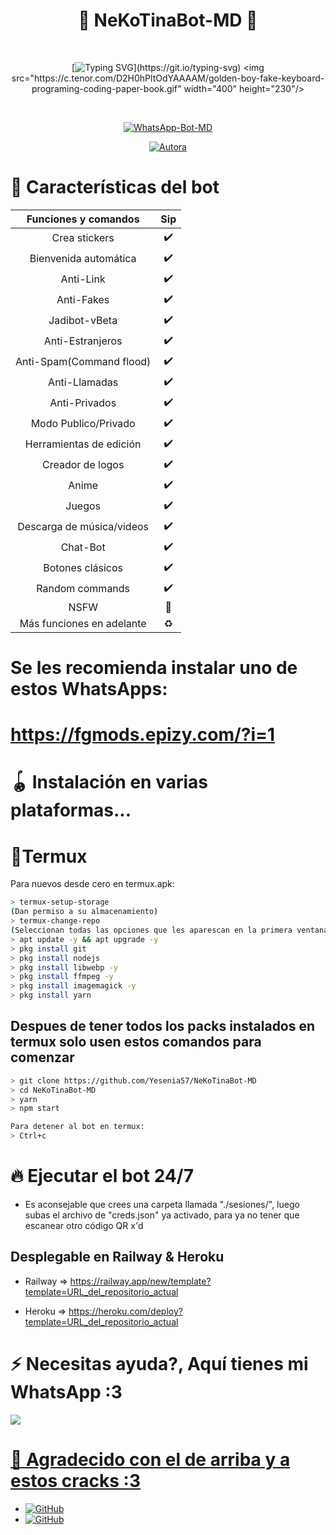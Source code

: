 <h1 align="center">💟 NeKoTinaBot-MD 💖</h1>
<br>
<div align="center">

[![Typing SVG](https://readme-typing-svg.demolab.com?font=Fira+Code&pause=1000&color=00CB22&width=435&lines=Simple+WhatsApp+Bot+Multidevice+nwn;Gracias+por+usar+este+bot+my+king+%3A3;%5B+How+sexy+are+you+7w7r+%5D_)](https://git.io/typing-svg)
<img src="https://c.tenor.com/D2H0hPltOdYAAAAM/golden-boy-fake-keyboard-programing-coding-paper-book.gif" width="400" height="230"/>
</div>
<br>
<p align="center">
<a href="https://tinyurl.com/Onichan7w7r"><img title="WhatsApp-Bot-MD" src="https://img.shields.io/badge/-WHATSAPP--BOT--MD-green?colorA=%23ff0000&colorB=%23017e40&style=for-the-badge"></a>
</p>
<p align="center">
<a href="https://tinyurl.com/2p9kb7yd"><img title="Autora" src="https://img.shields.io/badge/Autor-Yesenia_Magdalena-orange?style=for-the-badge&logo=github"></a>
</p>
</details>
</p>

# 📖 Características del bot 
|  Funciones y comandos  |                                           Sip |
| :---------------------------------------------: | :-----------: |
| Crea stickers|✔️|
| Bienvenida automática|✔️|
| Anti-Link|✔️|
| Anti-Fakes|✔️|
| Jadibot-vBeta|✔️|
| Anti-Estranjeros|✔️|
| Anti-Spam(Command flood)|✔️|
| Anti-Llamadas|✔️|
| Anti-Privados|✔️|
| Modo Publico/Privado|✔️|
| Herramientas de edición|✔️|
| Creador de logos|✔️|
| Anime|✔️|
| Juegos|✔️|
| Descarga de música/videos|✔️|
| Chat-Bot|✔️|
| Botones clásicos|✔️|
| Random commands|✔️|
| NSFW|🔞|
| Más funciones en adelante|♻️|

# Se les recomienda instalar uno de estos WhatsApps:
# https://fgmods.epizy.com/?i=1

# 🪀 Instalación en varias plataformas...

# 📲Termux
Para nuevos desde cero en termux.apk:
```bash
> termux-setup-storage
(Dan permiso a su almacenamiento)
> termux-change-repo
(Seleccionan todas las opciones que les aparescan en la primera ventana || En la segunda ventana seleccionan la opcion que contenga las palabras 'termux.mentality.rip' )
> apt update -y && apt upgrade -y
> pkg install git
> pkg install nodejs
> pkg install libwebp -y
> pkg install ffmpeg -y
> pkg install imagemagick -y
> pkg install yarn

```
## Despues de tener todos los packs instalados en termux solo usen estos comandos para comenzar
```bash
> git clone https://github.com/Yesenia57/NeKoTinaBot-MD 
> cd NeKoTinaBot-MD 
> yarn
> npm start

Para detener al bot en termux:
> Ctrl+c
```

# 🔥 Ejecutar el bot 24/7 
- Es aconsejable que crees una carpeta llamada "./sesiones/", luego subas el archivo de "creds.json" ya activado, para ya no tener que escanear otro código QR x'd

## Desplegable en Railway & Heroku
- Railway => https://railway.app/new/template?template=URL_del_repositorio_actual

- Heroku => https://heroku.com/deploy?template=URL_del_repositorio_actual

# ⚡ Necesitas ayuda?, Aquí tienes mi WhatsApp :3

<a href="https://wa.me/51957041866"><img src="https://img.shields.io/badge/WhatsApp-25D366?style=for-the-badge&logo=whatsapp&logoColor=white" />

# 🗿 Agradecido con el de arriba y a estos cracks :3

* <a href="https://github.com/adiwajshing/Baileys"><img alt="GitHub" src="https://img.shields.io/badge/adiwajshing/Baileys%20-%23121011.svg?&style=for-the-badge&logo=github&logoColor=white">
* <a href="https://github.com/BochilGaming"><img alt="GitHub" src="https://img.shields.io/badge/BochilGaming%20-%23121011.svg?&style=for-the-badge&logo=github&logoColor=white">
</p>

